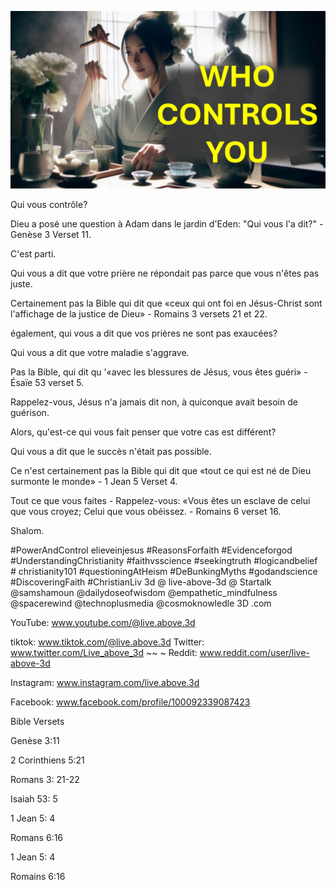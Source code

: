 ![Video cover image](../cover.jpg "cover photo")

Qui vous contrôle?

Dieu a posé une question à Adam dans le jardin d'Eden: "Qui vous l'a dit?" - Genèse 3 Verset 11.

C'est parti.

Qui vous a dit que votre prière ne répondait pas parce que vous n'êtes pas juste.

Certainement pas la Bible qui dit que «ceux qui ont foi en Jésus-Christ sont l'affichage de la justice de Dieu» - Romains 3 versets 21 et 22.

également, qui vous a dit que vos prières ne sont pas exaucées?

Qui vous a dit que votre maladie s'aggrave.

Pas la Bible, qui dit qu '«avec les blessures de Jésus, vous êtes guéri» - Ésaïe 53 verset 5.

Rappelez-vous, Jésus n'a jamais dit non, à quiconque avait besoin de guérison.

Alors, qu'est-ce qui vous fait penser que votre cas est différent?

Qui vous a dit que le succès n'était pas possible.

Ce n'est certainement pas la Bible qui dit que «tout ce qui est né de Dieu surmonte le monde» - 1 Jean 5 Verset 4.

Tout ce que vous faites - Rappelez-vous: «Vous êtes un esclave de celui que vous croyez; Celui que vous obéissez. - Romains 6 verset 16.

Shalom.


#PowerAndControl elieveinjesus #ReasonsForfaith #Evidenceforgod #UnderstandingChristianity #faithvsscience #seekingtruth #logicandbelief # christianity101 #questioningAtHeism #DeBunkingMyths #godandscience #DiscoveringFaith #ChristianLiv 3d @ live-above-3d @ Startalk @samshamoun @dailydoseofwisdom @empathetic_mindfulness @spacerewind @technoplusmedia @cosmoknowledle 3D .com

YouTube: www.youtube.com/@live.above.3d

tiktok: www.tiktok.com/@live.above.3d
Twitter: www.twitter.com/Live_above_3d ~~ ~ Reddit: www.reddit.com/user/live-above-3d

Instagram: www.instagram.com/live.above.3d

Facebook: www.facebook.com/profile/100092339087423

Bible Versets

Genèse 3:11

2 Corinthiens 5:21

Romans 3: 21-22

Isaiah 53: 5


1 Jean 5: 4

Romans 6:16

1 Jean 5: 4

Romains 6:16




